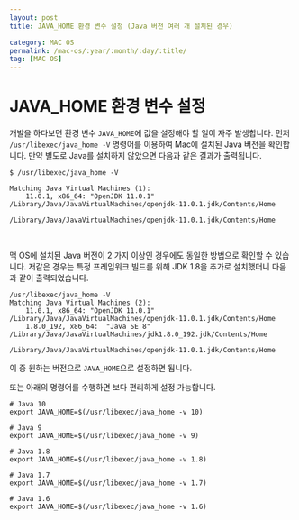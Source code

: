 ```yaml
---
layout: post
title: JAVA_HOME 환경 변수 설정 (Java 버전 여러 개 설치된 경우)

category: MAC OS
permalink: /mac-os/:year/:month/:day/:title/
tag: [MAC OS]
---
```

# JAVA_HOME 환경 변수 설정

개발을 하다보면 환경 변수 `JAVA_HOME`에 값을 설정해야 할 일이 자주 발생합니다. 
먼저 `/usr/libexec/java_home -V` 명령어를 이용하여 Mac에 설치된 Java 버전을 확인합니다. 만약 별도로 Java를 설치하지 않았으면 다음과 같은 결과가 출력됩니다.

~~~
$ /usr/libexec/java_home -V

Matching Java Virtual Machines (1):
    11.0.1, x86_64:	"OpenJDK 11.0.1"	/Library/Java/JavaVirtualMachines/openjdk-11.0.1.jdk/Contents/Home

/Library/Java/JavaVirtualMachines/openjdk-11.0.1.jdk/Contents/Home
~~~

<br>

맥 OS에 설치된 Java 버전이 2 가지 이상인 경우에도 동일한 방법으로 확인할 수 있습니다. 
저같은 경우는 특정 프레임워크 빌드를 위해 JDK 1.8을 추가로 설치했더니 다음과 같이 출력되었습니다.

~~~
/usr/libexec/java_home -V
Matching Java Virtual Machines (2):
    11.0.1, x86_64:	"OpenJDK 11.0.1"	/Library/Java/JavaVirtualMachines/openjdk-11.0.1.jdk/Contents/Home
    1.8.0_192, x86_64:	"Java SE 8"	/Library/Java/JavaVirtualMachines/jdk1.8.0_192.jdk/Contents/Home

/Library/Java/JavaVirtualMachines/openjdk-11.0.1.jdk/Contents/Home
~~~

이 중 원하는 버전으로 `JAVA_HOME`으로 설정하면 됩니다.

또는 아래의 명령어를 수행하면 보다 편리하게 설정 가능합니다.

~~~
# Java 10
export JAVA_HOME=$(/usr/libexec/java_home -v 10)

# Java 9
export JAVA_HOME=$(/usr/libexec/java_home -v 9)

# Java 1.8
export JAVA_HOME=$(/usr/libexec/java_home -v 1.8)

# Java 1.7
export JAVA_HOME=$(/usr/libexec/java_home -v 1.7)

# Java 1.6
export JAVA_HOME=$(/usr/libexec/java_home -v 1.6)
~~~